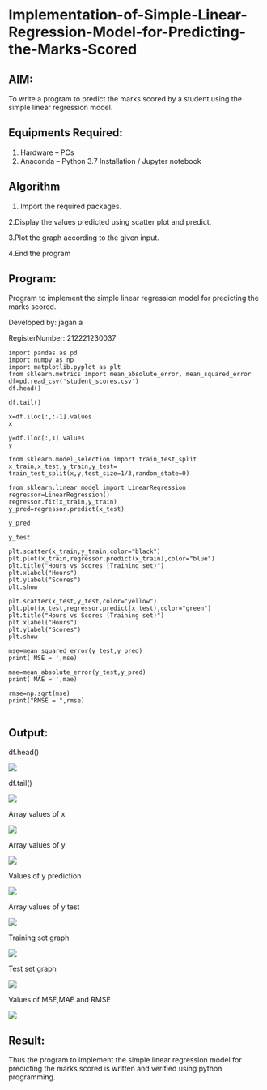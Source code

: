 # Implementation-of-Simple-Linear-Regression-Model-for-Predicting-the-Marks-Scored

## AIM:
To write a program to predict the marks scored by a student using the simple linear regression model.

## Equipments Required:
1. Hardware – PCs
2. Anaconda – Python 3.7 Installation / Jupyter notebook

## Algorithm

1. Import the required packages.
 
 2.Display the values predicted using scatter plot and predict.

 3.Plot the graph according to the given input.

 4.End the program

## Program:
Program to implement the simple linear regression model for predicting the marks scored.

Developed by: jagan a

RegisterNumber: 212221230037
```
import pandas as pd
import numpy as np
import matplotlib.pyplot as plt
from sklearn.metrics import mean_absolute_error, mean_squared_error
df=pd.read_csv('student_scores.csv')
df.head()

df.tail()

x=df.iloc[:,:-1].values
x

y=df.iloc[:,1].values
y

from sklearn.model_selection import train_test_split
x_train,x_test,y_train,y_test= train_test_split(x,y,test_size=1/3,random_state=0)

from sklearn.linear_model import LinearRegression
regressor=LinearRegression()
regressor.fit(x_train,y_train)
y_pred=regressor.predict(x_test)

y_pred

y_test

plt.scatter(x_train,y_train,color="black")
plt.plot(x_train,regressor.predict(x_train),color="blue")
plt.title("Hours vs Scores (Training set)")
plt.xlabel("Hours")
plt.ylabel("Scores")
plt.show

plt.scatter(x_test,y_test,color="yellow")
plt.plot(x_test,regressor.predict(x_test),color="green")
plt.title("Hours vs Scores (Training set)")
plt.xlabel("Hours")
plt.ylabel("Scores")
plt.show

mse=mean_squared_error(y_test,y_pred)
print('MSE = ',mse) 

mae=mean_absolute_error(y_test,y_pred)
print('MAE = ',mae)

rmse=np.sqrt(mse)
print("RMSE = ",rmse)


```

## Output:
df.head()

![](https://raw.githubusercontent.com/KATHIR1611/Implementation-of-Simple-Linear-Regression-Model-for-Predicting-the-Marks-Scored/main/ML%20exp%2021.png)

df.tail()

![](https://raw.githubusercontent.com/KATHIR1611/Implementation-of-Simple-Linear-Regression-Model-for-Predicting-the-Marks-Scored/main/ML%20exp%2022.png)

Array values of x

![](https://github.com/KATHIR1611/Implementation-of-Simple-Linear-Regression-Model-for-Predicting-the-Marks-Scored/blob/main/ML%20exp%2023.png)

Array values of y

![](https://github.com/KATHIR1611/Implementation-of-Simple-Linear-Regression-Model-for-Predicting-the-Marks-Scored/blob/main/ML%20exp%2024.png)

Values of y prediction

![](https://github.com/KATHIR1611/Implementation-of-Simple-Linear-Regression-Model-for-Predicting-the-Marks-Scored/blob/main/ML%20exp%20210.png)

Array values of y test

![](https://github.com/KATHIR1611/Implementation-of-Simple-Linear-Regression-Model-for-Predicting-the-Marks-Scored/blob/main/ML%20exp%2026.png)

Training set graph

![](https://github.com/KATHIR1611/Implementation-of-Simple-Linear-Regression-Model-for-Predicting-the-Marks-Scored/blob/main/ML%20exp%2027.png)

Test set graph

![](https://github.com/KATHIR1611/Implementation-of-Simple-Linear-Regression-Model-for-Predicting-the-Marks-Scored/blob/main/ML%20exc%2028.png)

Values of MSE,MAE and RMSE

![](https://github.com/KATHIR1611/Implementation-of-Simple-Linear-Regression-Model-for-Predicting-the-Marks-Scored/blob/main/ML%20exp%2029.png)





## Result:
Thus the program to implement the simple linear regression model for predicting the marks scored is written and verified using python programming.
